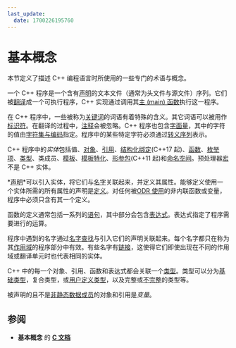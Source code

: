 ```yaml
---
last_update:
  date: 1700226195760
---
```


# 基本概念

本节定义了描述 C++ 编程语言时所使用的一些专门的术语与概念。

一个 C++ 程序是一个含有[声明](https://zh.cppreference.com/w/cpp/language/declarations "cpp/language/declarations")的文本文件（通常为头文件与源文件）序列。它们被[翻译](https://zh.cppreference.com/w/cpp/language/translation_phases "cpp/language/translation phases")成一个可执行程序，C++ 实现通过调用其[主 (main) 函数](https://zh.cppreference.com/w/cpp/language/main_function "cpp/language/main function")执行这一程序。

在 C++ 程序中，一些被称为[关键词](https://zh.cppreference.com/w/cpp/keyword "cpp/keyword")的词语有着特殊的含义。其它词语可以被用作[标识符](https://zh.cppreference.com/w/cpp/language/identifiers "cpp/language/identifiers")。在翻译的过程中，[注释](https://zh.cppreference.com/w/cpp/comment "cpp/comment")会被忽略。C++ 程序也包含[字面量](https://zh.cppreference.com/w/cpp/language/expressions#.E5.AD.97.E9.9D.A2.E9.87.8F "cpp/language/expressions")，其中的字符的值由[字符集与编码](https://zh.cppreference.com/w/cpp/language/charset "cpp/language/charset")指定。程序中的某些特定字符必须通过[转义序列](https://zh.cppreference.com/w/cpp/language/escape "cpp/language/escape")表示。

C++ 程序中的*实体*包括值、[对象](https://zh.cppreference.com/w/cpp/language/object "cpp/language/object")、[引用](https://zh.cppreference.com/w/cpp/language/reference "cpp/language/reference")、[结构化绑定](https://zh.cppreference.com/w/cpp/language/structured_binding "cpp/language/structured binding")(C++17 起)、[函数](https://zh.cppreference.com/w/cpp/language/functions "cpp/language/functions")、[枚举项](https://zh.cppreference.com/w/cpp/language/enum "cpp/language/enum")、[类型](https://zh.cppreference.com/w/cpp/language/type "cpp/language/type")、类成员、[模板](https://zh.cppreference.com/w/cpp/language/templates "cpp/language/templates")、[模板特化](https://zh.cppreference.com/w/cpp/language/template_specialization "cpp/language/template specialization")、[形参包](https://zh.cppreference.com/w/cpp/language/parameter_pack "cpp/language/parameter pack")(C++11 起)和[命名空间](https://zh.cppreference.com/w/cpp/language/namespace "cpp/language/namespace")。预处理器[宏](https://zh.cppreference.com/w/cpp/preprocessor/replace "cpp/preprocessor/replace")不是 C++ 实体。

*[声明](https://zh.cppreference.com/w/cpp/language/declarations "cpp/language/declarations")*可以引入实体，将它们与[名字](https://zh.cppreference.com/w/cpp/language/identifiers#.E5.90.8D.E5.AD.97 "cpp/language/identifiers")关联起来，并定义其属性。能够定义使用一个实体所需的所有属性的声明是[定义](https://zh.cppreference.com/w/cpp/language/definition "cpp/language/definition")。对任何被[ODR 使用](https://zh.cppreference.com/w/cpp/language/definition#ODR_.E4.BD.BF.E7.94.A8 "cpp/language/definition")的非内联函数或变量，程序中必须只含有其一个定义。

函数的定义通常包括一系列的[语句](https://zh.cppreference.com/w/cpp/language/statements "cpp/language/statements")，其中部分会包含[表达式](https://zh.cppreference.com/w/cpp/language/expressions "cpp/language/expressions")。表达式指定了程序需要进行的运算。

程序中遇到的名字通过[名字查找](https://zh.cppreference.com/w/cpp/language/lookup "cpp/language/lookup")与引入它们的声明关联起来。每个名字都只在称为其[作用域](https://zh.cppreference.com/w/cpp/language/scope "cpp/language/scope")的程序部分中有效。有些名字有[链接](https://zh.cppreference.com/w/cpp/language/storage_duration "cpp/language/storage duration")，这使得它们即使出现在不同的作用域或翻译单元时也代表相同的实体。

C++ 中的每一个对象、引用、函数和表达式都会关联一个[类型](https://zh.cppreference.com/w/cpp/language/type "cpp/language/type")。类型可以分为[基础类型](https://zh.cppreference.com/w/cpp/language/types "cpp/language/types")，复合类型，或[用户定义类型](https://zh.cppreference.com/w/cpp/language/classes "cpp/language/classes")，以及完整或[不完整](https://zh.cppreference.com/w/cpp/language/type#.E4.B8.8D.E5.AE.8C.E6.95.B4.E7.B1.BB.E5.9E.8B "cpp/language/type")的类型等。

被声明的且不是[非静态数据成员](https://zh.cppreference.com/w/cpp/language/data_members "cpp/language/data members")的对象和引用是*变量*。

## 参阅

- **基本概念** 的 [**C 文档**](https://zh.cppreference.com/w/c/language/basic_concepts "c/language/basic concepts")
